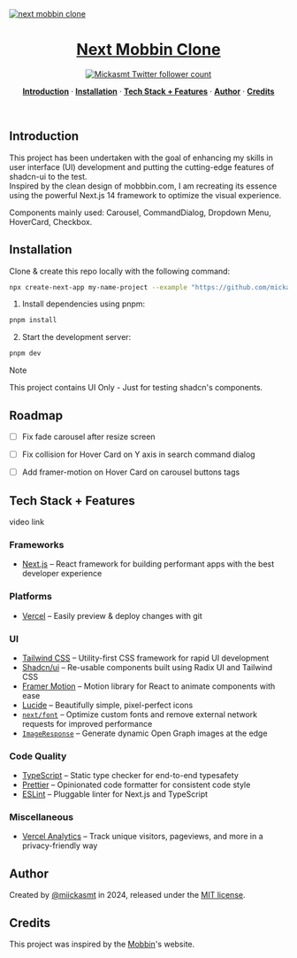 <a href="https://next-mobbin-clone.vercel.app">
  <img alt="next mobbin clone" src="public/og.jpg">
  <h1 align="center">Next Mobbin Clone</h1>
</a>

<p align="center">
  <a href="https://twitter.com/miickasmt">
    <img src="https://img.shields.io/twitter/follow/miickasmt?style=flat&label=miickasmt&logo=twitter&color=0bf&logoColor=fff" alt="Mickasmt Twitter follower count" />
  </a>
</p>

<p align="center">
  <a href="#introduction"><strong>Introduction</strong></a> ·
  <a href="#installation"><strong>Installation</strong></a> ·
  <a href="#tech-stack--features"><strong>Tech Stack + Features</strong></a> ·
  <a href="#author"><strong>Author</strong></a> ·
  <a href="#credits"><strong>Credits</strong></a>
</p>
<br/>

## Introduction

This project has been undertaken with the goal of enhancing my skills in user interface (UI) development and putting the cutting-edge features of shadcn-ui to the test. 
<br/>
Inspired by the clean design of mobbbin.com, I am recreating its essence using the powerful Next.js 14 framework to optimize the visual experience.

Components mainly used: Carousel, CommandDialog, Dropdown Menu, HoverCard, Checkbox.

## Installation

Clone & create this repo locally with the following command:

```bash
npx create-next-app my-name-project --example "https://github.com/mickasmt/next-mobbin-clone"
```

1. Install dependencies using pnpm:

```sh
pnpm install
```

2. Start the development server:

```sh
pnpm dev
```

> [!NOTE]  
> This project contains UI Only - Just for testing shadcn's components.

## Roadmap

- [ ] Fix fade carousel after resize screen
- [ ] Fix collision for Hover Card on Y axis in search command dialog
- [ ] Add framer-motion on Hover Card on carousel buttons tags


## Tech Stack + Features

video link

### Frameworks

- [Next.js](https://nextjs.org/) – React framework for building performant apps with the best developer experience

### Platforms

- [Vercel](https://vercel.com/) – Easily preview & deploy changes with git

### UI

- [Tailwind CSS](https://tailwindcss.com/) – Utility-first CSS framework for rapid UI development
- [Shadcn/ui](https://ui.shadcn.com/) – Re-usable components built using Radix UI and Tailwind CSS
- [Framer Motion](https://framer.com/motion) – Motion library for React to animate components with ease
- [Lucide](https://lucide.dev/) – Beautifully simple, pixel-perfect icons
- [`next/font`](https://nextjs.org/docs/basic-features/font-optimization) – Optimize custom fonts and remove external network requests for improved performance
- [`ImageResponse`](https://nextjs.org/docs/app/api-reference/functions/image-response) – Generate dynamic Open Graph images at the edge

### Code Quality

- [TypeScript](https://www.typescriptlang.org/) – Static type checker for end-to-end typesafety
- [Prettier](https://prettier.io/) – Opinionated code formatter for consistent code style
- [ESLint](https://eslint.org/) – Pluggable linter for Next.js and TypeScript

### Miscellaneous

- [Vercel Analytics](https://vercel.com/analytics) – Track unique visitors, pageviews, and more in a privacy-friendly way

## Author

Created by [@miickasmt](https://twitter.com/miickasmt) in 2024, released under the [MIT license](https://github.com/shadcn/taxonomy/blob/main/LICENSE.md).

## Credits

This project was inspired by the [Mobbin](https://mobbin.com/)'s website. 
